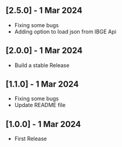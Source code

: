 ## [2.5.0] - 1 Mar 2024
- Fixing some bugs
- Adding option to load json from IBGE Api

## [2.0.0] - 1 Mar 2024
- Build a stable Release

## [1.1.0] - 1 Mar 2024
- Fixing some bugs
- Update README file

## [1.0.0] - 1 Mar 2024
- First Release